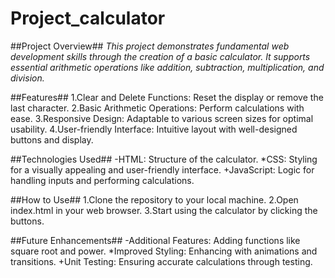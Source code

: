 # Project_calculator

##Project Overview##
*This project demonstrates fundamental web development skills through the creation of a basic calculator. It supports essential arithmetic operations like addition, subtraction, multiplication, and division.*

##Features##
1.Clear and Delete Functions: Reset the display or remove the last character.
2.Basic Arithmetic Operations: Perform calculations with ease.
3.Responsive Design: Adaptable to various screen sizes for optimal usability.
4.User-friendly Interface: Intuitive layout with well-designed buttons and display.

##Technologies Used##
-HTML: Structure of the calculator.
*CSS: Styling for a visually appealing and user-friendly interface.
+JavaScript: Logic for handling inputs and performing calculations.

##How to Use##
1.Clone the repository to your local machine.
2.Open index.html in your web browser.
3.Start using the calculator by clicking the buttons.

##Future Enhancements##
-Additional Features: Adding functions like square root and power.
*Improved Styling: Enhancing with animations and transitions.
+Unit Testing: Ensuring accurate calculations through testing.
